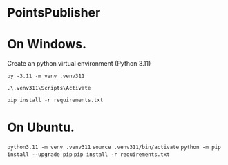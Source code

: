 # PointsPublisher

# On Windows.

Create an python virtual environment (Python 3.11)

`py -3.11 -m venv .venv311` 

`.\.venv311\Scripts\Activate`

`pip install -r requirements.txt`

# On Ubuntu.
`python3.11 -m venv .venv311`
`source .venv311/bin/activate`
`python -m pip install --upgrade pip`
`pip install -r requirements.txt`
